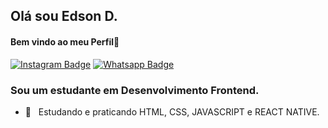 ## Olá sou Edson D.
#### Bem vindo ao meu Perfil👾
<!-- <h2 align="left">
  <img src="https://c.tenor.com/NwUe20_ngbcAAAAd/law-trafalger-d-water-law.gif" alt="law GIF" width="500">
</h2> -->
[![Instagram Badge](https://img.shields.io/badge/Instagram-E4405F?style=for-the-badge&logo=instagram&logoColor=white&link=https://www.instagram.com/edson_mayber/)](https://www.instagram.com/edson_mayber/) 
[![Whatsapp Badge](https://img.shields.io/badge/WhatsApp-25D366?style=for-the-badge&logo=whatsapp&logoColor=white&link=https://wa.me/5598985015011?text=oi)](https://wa.me/5598985015011?text=oi)
### Sou um estudante em Desenvolvimento Frontend.
- 📖 &nbsp; Estudando e praticando HTML, CSS, JAVASCRIPT e REACT NATIVE.
<!-- <div>
  <a href="https://github.com/eddev000">
  <img height="180em" src="https://github-readme-stats.vercel.app/api/top-langs/?username=eddev000&layout=compact&langs_count=7&theme=dracula"/>
</div>
 </a>
 -->
